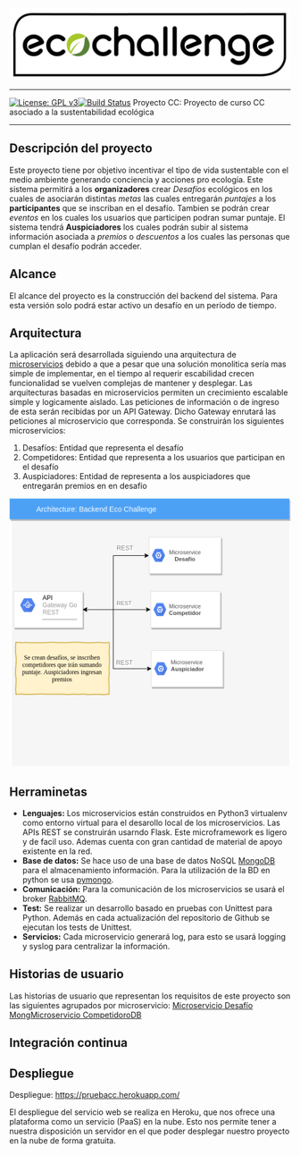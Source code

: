 ![Eco Challenge](docs/images/eco.jpeg "Eco Challenge")
***
[![License: GPL v3](https://img.shields.io/badge/License-GPLv3-blue.svg)](https://www.gnu.org/licenses/gpl-3.0)[![Build Status](https://travis-ci.org/rodrigo-orellana/eco-challenge.svg?branch=master)](https://travis-ci.org/rodrigo-orellana/eco-challenge)
Proyecto CC: Proyecto de curso CC asociado a la sustentabilidad ecológica
***
## Descripción del proyecto 
Este proyecto tiene por objetivo incentivar el tipo de vida sustentable con el medio ambiente generando conciencia y acciones pro ecología. Este sistema permitirá a los **organizadores** crear *Desafíos* ecológicos en los cuales de asociarán distintas *metas* las cuales entregarán *puntajes* a los **participantes** que se inscriban en el desafío. Tambien se podrán crear *eventos* en los cuales los usuarios que participen podran sumar puntaje. El sistema tendrá **Auspiciadores** los cuales podrán subir al sistema información asociada a *premios* o *descuentos* a los cuales las personas que cumplan el desafío podrán acceder.

## Alcance
El alcance del proyecto es la construcción del backend del sistema. Para esta versión solo podrá estar activo un desafío en un período de tiempo.

## Arquitectura
La aplicación será desarrollada siguiendo una arquitectura de [microservicios](https://en.wikipedia.org/wiki/Microservices) debido a que a pesar que una solución monolitica sería mas simple de implementar, en el tiempo al requerir escabilidad crecen funcionalidad se vuelven complejas de mantener y desplegar. Las arquitecturas basadas en microservicios permiten un crecimiento escalable simple y logicamente aislado. Las peticiones de información o de ingreso de esta serán recibidas por un API Gateway. Dicho Gateway enrutará las peticiones al microservicio que corresponda. 
Se construirán los siguientes microservicios:
1. Desafíos: Entidad que representa el desafío
2. Competidores: Entidad que representa a los usuarios que participan en el desafío
4. Auspiciadores: Entidad de representa a los auspiciadores que entregarán premios en en desafío

![Arquitectura](docs/images/arquitectura2.png "Arquitectura")

## Herraminetas
* **Lenguajes:** Los microservicios están construidos en Python3 virtualenv como entorno virtual para el desarollo local de los microservicios. Las APIs REST se construirán usarndo Flask. Este microframework es ligero y de facil uso. Ademas cuenta con gran cantidad de material de apoyo existente en la red.
* **Base de datos:** Se hace uso de una base de datos NoSQL [MongoDB](https://www.mongodb.com) para el almacenamiento información. Para la utilización de la BD en python se usa [pymongo](https://api.mongodb.com/python/current/).
* **Comunicación:** Para la comunicación de los microservicios se usará el broker [RabbitMQ](https://www.rabbitmq.com/).
* **Test:** Se realizar un desarrollo basado en pruebas con Unittest para Python. Además en cada actualización del repositorio de Github se ejecutan los tests de Unittest.
* **Servicios:** Cada microservicio generará log, para esto se usará logging y syslog para centralizar la información.

## Historias de usuario
Las historias de usuario que representan los requisitos de este proyecto son las siguientes agrupados por microservicio:
[Microservicio Desafío](https://github.com/rodrigo-orellana/eco-challenge/milestone/7)
[MongMicroservicio CompetidoroDB](https://github.com/rodrigo-orellana/eco-challenge/milestone/6)

## Integración continua

## Despliegue

Despliegue: https://pruebacc.herokuapp.com/

El despliegue del servicio web se realiza en Heroku, que nos ofrece una plataforma como un servicio (PaaS) en la nube. Esto nos permite tener a nuestra disposición un servidor en el que poder desplegar nuestro proyecto en la nube de forma gratuita.

